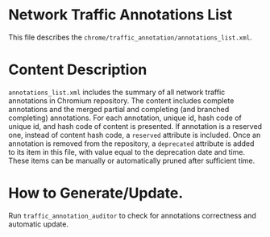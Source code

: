 # Network Traffic Annotations List
This file describes the `chrome/traffic_annotation/annotations_list.xml`.

# Content Description
`annotations_list.xml` includes the summary of all network traffic annotations
in Chromium repository. The content includes complete annotations and the merged
partial and completing (and branched completing) annotations.
For each annotation, unique id, hash code of unique id, and hash code of content
is presented. If annotation is a reserved one, instead of content hash code, a
`reserved` attribute is included.
Once an annotation is removed from the repository, a `deprecated` attribute is
added to its item in this file, with value equal to the deprecation date and
time. These items can be manually or automatically pruned after sufficient time.

# How to Generate/Update.
Run `traffic_annotation_auditor` to check for annotations correctness and
automatic update.